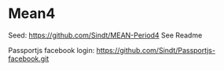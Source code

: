 # Mean4

Seed:
https://github.com/Sindt/MEAN-Period4
See Readme 

Passportjs facebook login:
https://github.com/Sindt/Passportjs-facebook.git
